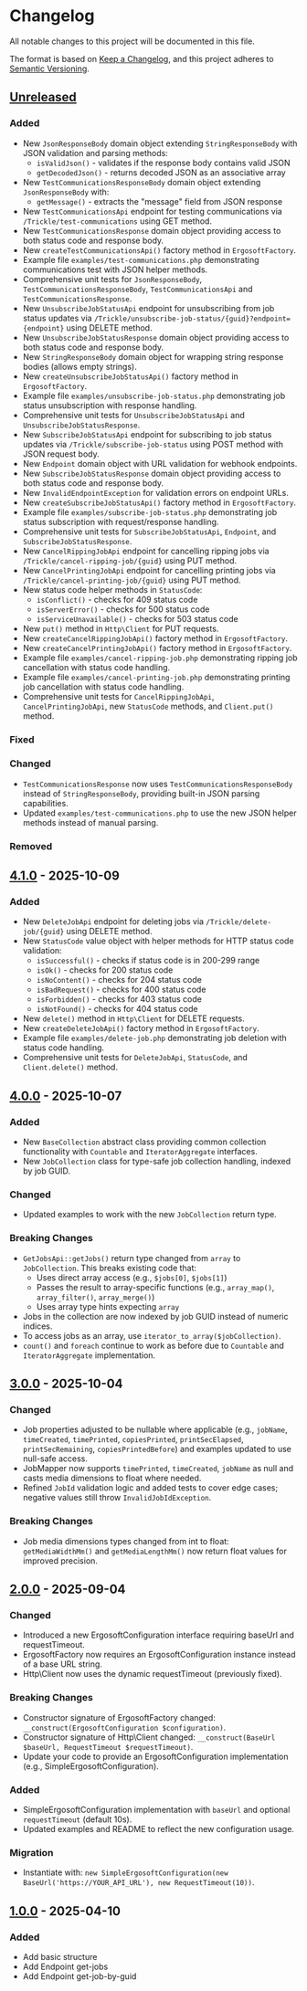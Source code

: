 # Changelog

All notable changes to this project will be documented in this file.

The format is based on [Keep a Changelog](https://keepachangelog.com/en/1.1.0/),
and this project adheres to [Semantic Versioning](https://semver.org/spec/v2.0.0.html).

## [Unreleased]

### Added
- New `JsonResponseBody` domain object extending `StringResponseBody` with JSON validation and parsing methods:
  - `isValidJson()` - validates if the response body contains valid JSON
  - `getDecodedJson()` - returns decoded JSON as an associative array
- New `TestCommunicationsResponseBody` domain object extending `JsonResponseBody` with:
  - `getMessage()` - extracts the "message" field from JSON response
- New `TestCommunicationsApi` endpoint for testing communications via `/Trickle/test-communications` using GET method.
- New `TestCommunicationsResponse` domain object providing access to both status code and response body.
- New `createTestCommunicationsApi()` factory method in `ErgosoftFactory`.
- Example file `examples/test-communications.php` demonstrating communications test with JSON helper methods.
- Comprehensive unit tests for `JsonResponseBody`, `TestCommunicationsResponseBody`, `TestCommunicationsApi` and `TestCommunicationsResponse`.
- New `UnsubscribeJobStatusApi` endpoint for unsubscribing from job status updates via `/Trickle/unsubscribe-job-status/{guid}?endpoint={endpoint}` using DELETE method.
- New `UnsubscribeJobStatusResponse` domain object providing access to both status code and response body.
- New `StringResponseBody` domain object for wrapping string response bodies (allows empty strings).
- New `createUnsubscribeJobStatusApi()` factory method in `ErgosoftFactory`.
- Example file `examples/unsubscribe-job-status.php` demonstrating job status unsubscription with response handling.
- Comprehensive unit tests for `UnsubscribeJobStatusApi` and `UnsubscribeJobStatusResponse`.
- New `SubscribeJobStatusApi` endpoint for subscribing to job status updates via `/Trickle/subscribe-job-status` using POST method with JSON request body.
- New `Endpoint` domain object with URL validation for webhook endpoints.
- New `SubscribeJobStatusResponse` domain object providing access to both status code and response body.
- New `InvalidEndpointException` for validation errors on endpoint URLs.
- New `createSubscribeJobStatusApi()` factory method in `ErgosoftFactory`.
- Example file `examples/subscribe-job-status.php` demonstrating job status subscription with request/response handling.
- Comprehensive unit tests for `SubscribeJobStatusApi`, `Endpoint`, and `SubscribeJobStatusResponse`.
- New `CancelRippingJobApi` endpoint for cancelling ripping jobs via `/Trickle/cancel-ripping-job/{guid}` using PUT method.
- New `CancelPrintingJobApi` endpoint for cancelling printing jobs via `/Trickle/cancel-printing-job/{guid}` using PUT method.
- New status code helper methods in `StatusCode`:
  - `isConflict()` - checks for 409 status code
  - `isServerError()` - checks for 500 status code
  - `isServiceUnavailable()` - checks for 503 status code
- New `put()` method in `Http\Client` for PUT requests.
- New `createCancelRippingJobApi()` factory method in `ErgosoftFactory`.
- New `createCancelPrintingJobApi()` factory method in `ErgosoftFactory`.
- Example file `examples/cancel-ripping-job.php` demonstrating ripping job cancellation with status code handling.
- Example file `examples/cancel-printing-job.php` demonstrating printing job cancellation with status code handling.
- Comprehensive unit tests for `CancelRippingJobApi`, `CancelPrintingJobApi`, new `StatusCode` methods, and `Client.put()` method.

### Fixed
### Changed
- `TestCommunicationsResponse` now uses `TestCommunicationsResponseBody` instead of `StringResponseBody`, providing built-in JSON parsing capabilities.
- Updated `examples/test-communications.php` to use the new JSON helper methods instead of manual parsing.
### Removed

## [4.1.0] - 2025-10-09

### Added
- New `DeleteJobApi` endpoint for deleting jobs via `/Trickle/delete-job/{guid}` using DELETE method.
- New `StatusCode` value object with helper methods for HTTP status code validation:
  - `isSuccessful()` - checks if status code is in 200-299 range
  - `isOk()` - checks for 200 status code
  - `isNoContent()` - checks for 204 status code
  - `isBadRequest()` - checks for 400 status code
  - `isForbidden()` - checks for 403 status code
  - `isNotFound()` - checks for 404 status code
- New `delete()` method in `Http\Client` for DELETE requests.
- New `createDeleteJobApi()` factory method in `ErgosoftFactory`.
- Example file `examples/delete-job.php` demonstrating job deletion with status code handling.
- Comprehensive unit tests for `DeleteJobApi`, `StatusCode`, and `Client.delete()` method.

## [4.0.0] - 2025-10-07

### Added
- New `BaseCollection` abstract class providing common collection functionality with `Countable` and `IteratorAggregate` interfaces.
- New `JobCollection` class for type-safe job collection handling, indexed by job GUID.

### Changed
- Updated examples to work with the new `JobCollection` return type.

### Breaking Changes
- `GetJobsApi::getJobs()` return type changed from `array` to `JobCollection`. This breaks existing code that:
  - Uses direct array access (e.g., `$jobs[0]`, `$jobs[1]`)
  - Passes the result to array-specific functions (e.g., `array_map()`, `array_filter()`, `array_merge()`)
  - Uses array type hints expecting `array`
- Jobs in the collection are now indexed by job GUID instead of numeric indices.
- To access jobs as an array, use `iterator_to_array($jobCollection)`.
- `count()` and `foreach` continue to work as before due to `Countable` and `IteratorAggregate` implementation.

## [3.0.0] - 2025-10-04

### Changed
- Job properties adjusted to be nullable where applicable (e.g., `jobName`, `timeCreated`, `timePrinted`, `copiesPrinted`, `printSecElapsed`, `printSecRemaining`, `copiesPrintedBefore`) and examples updated to use null-safe access.
- JobMapper now supports `timePrinted`, `timeCreated`, `jobName` as null and casts media dimensions to float where needed.
- Refined `JobId` validation logic and added tests to cover edge cases; negative values still throw `InvalidJobIdException`.

### Breaking Changes
- Job media dimensions types changed from int to float: `getMediaWidthMm()` and `getMediaLengthMm()` now return float values for improved precision.

## [2.0.0] - 2025-09-04

### Changed
- Introduced a new ErgosoftConfiguration interface requiring baseUrl and requestTimeout.
- ErgosoftFactory now requires an ErgosoftConfiguration instance instead of a base URL string.
- Http\Client now uses the dynamic requestTimeout (previously fixed).

### Breaking Changes
- Constructor signature of ErgosoftFactory changed: `__construct(ErgosoftConfiguration $configuration)`.
- Constructor signature of Http\\Client changed: `__construct(BaseUrl $baseUrl, RequestTimeout $requestTimeout)`.
- Update your code to provide an ErgosoftConfiguration implementation (e.g., SimpleErgosoftConfiguration).

### Added
- SimpleErgosoftConfiguration implementation with `baseUrl` and optional `requestTimeout` (default 10s).
- Updated examples and README to reflect the new configuration usage.

### Migration
- Instantiate with: `new SimpleErgosoftConfiguration(new BaseUrl('https://YOUR_API_URL'), new RequestTimeout(10))`.

## [1.0.0] - 2025-04-10

### Added
- Add basic structure
- Add Endpoint get-jobs
- Add Endpoint get-job-by-guid

[unreleased]: https://github.com/DjThossi/ergosoft-sdk/compare/4.1.0...HEAD
[4.1.0]: https://github.com/DjThossi/ergosoft-sdk/releases/tag/4.1.0
[4.0.0]: https://github.com/DjThossi/ergosoft-sdk/releases/tag/4.0.0
[3.0.0]: https://github.com/DjThossi/ergosoft-sdk/releases/tag/3.0.0
[2.0.0]: https://github.com/DjThossi/ergosoft-sdk/releases/tag/2.0.0
[1.0.0]: https://github.com/DjThossi/ergosoft-sdk/releases/tag/1.0.0
